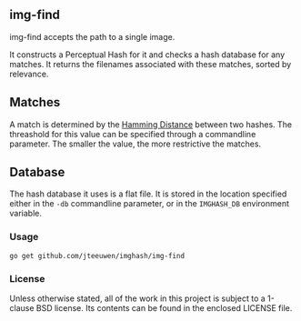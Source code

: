 ## img-find

img-find accepts the path to a single image.

It constructs a Perceptual Hash for it and checks a hash database
for any matches. It returns the filenames associated with these
matches, sorted by relevance.

## Matches

A match is determined by the [Hamming Distance][hd] between two hashes.
The threashold for this value can be specified through a commandline
parameter. The smaller the value, the more restrictive the matches.

[hd]: http://en.wikipedia.org/wiki/Hamming_distance


## Database

The hash database it uses is a flat file. It is stored in the location
specified either in the `-db` commandline parameter, or in the `IMGHASH_DB`
environment variable.


### Usage

    go get github.com/jteeuwen/imghash/img-find


### License

Unless otherwise stated, all of the work in this project is subject to a
1-clause BSD license. Its contents can be found in the enclosed LICENSE file.

